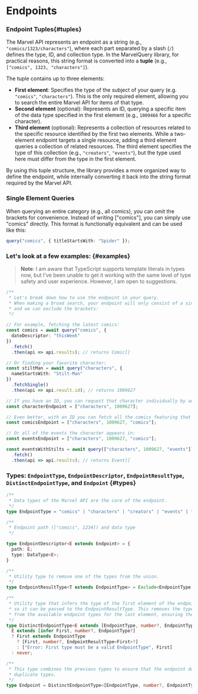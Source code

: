 # Endpoints

### Endpoint Tuples{#tuples}

The Marvel API represents an endpoint as a string (e.g., `"comics/1323/characters"`), where each part separated by a slash (`/`) defines the type, ID, and collection type. In the MarvelQuery library, for practical reasons, this string format is converted into a **tuple** (e.g., `["comics", 1323, "characters"]`).

The tuple contains up to three elements:

- **First element**: Specifies the type of the subject of your query (e.g. `"comics"`, `"characters"`). This is the only required element, allowing you to search the entire Marvel API for items of that type.
- **Second element** (optional): Represents an ID, querying a specific item of the data type specified in the first element (e.g., `1009466` for a specific character).
- **Third element** (optional): Represents a collection of resources related to the specific resource identified by the first two elements. While a two-element endpoint targets a single resource, adding a third element queries a collection of related resources. The third element specifies the type of this collection (e.g., `"creators"`, `"events"`), but the type used here must differ from the type in the first element.

By using this tuple structure, the library provides a more organized way to define the endpoint, while internally converting it back into the string format required by the Marvel API.

### Single Element Queries

When querying an entire category (e.g., all comics), you can omit the brackets for convenience. Instead of writing ["comics"], you can simply use "comics" directly. This format is functionally equivalent and can be used like this:

```ts
query("comics", { titleStartsWith: "Spider" });
```

### Let's look at a few examples: {#examples}

> **Note**: I am aware that TypeScript supports template literals in types now, but I've been unable to get it working with the same level of type safety and user experience. However, I am open to suggestions.

```ts
/**
 * Let's break down how to use the endpoint in your query.
 * When making a broad search, your endpoint will only consist of a single element (the data-type),
 * and we can exclude the brackets:
 */

// For example, fetching the latest comics:
const comics = await query("comics", {
  dateDescriptor: "thisWeek"
})
  .fetch()
  .then(api => api.results); // returns Comic[]

// Or finding your favorite character:
const stiltMan = await query("characters", {
  nameStartsWith: "Stilt-Man"
})
  .fetchSingle()
  .then(api => api.result.id); // returns 1009627

// If you have an ID, you can request that character individually by adding it to the tuple.
const characterEndpoint = ["characters", 1009627];

// Even better, with an ID you can fetch all the comics featuring that character:
const comicsEndpoint = ["characters", 1009627, "comics"];

// Or all of the events the character appears in:
const eventsEndpoint = ["characters", 1009627, "comics"];

const eventsWithStilts = await query(["characters", 1009627, "events"])
  .fetch()
  .then(api => api.results); // returns Event[]
```



### Types: `EndpointType`, `EndpointDescriptor`, `EndpointResultType`, `DistinctEndpointType`, and `Endpoint` {#types}

```ts
/**
 * Data types of the Marvel API are the core of the endpoint.
 */
type EndpointType = "comics" | "characters" | "creators" | "events" | "series" | "stories";

/**
 * Endpoint path (["comics", 1234]) and data type
 */

type EndpointDescriptor<E extends Endpoint> = {
  path: E;
  type: DataType<E>;
}

/**
 * Utility type to remove one of the types from the union.
 */
type EndpointResultType<T extends EndpointType> = Exclude<EndpointType, T>;

/**
 * Utility type that infers the type of the first element of the endpoint,
 * so it can be passed to the EndpointResultType. This removes the type of the first element
 * from the available endpoint types for the last element, ensuring they do not match.
 */
type DistinctEndpointType<E extends [EndpointType, number?, EndpointType?]> = 
  E extends [infer First, number?, EndpointType?]
  ? First extends EndpointType
    ? [First, number?, EndpointResultType<First>?]
    : ["Error: First type must be a valid EndpointType", First]
  : never;

/**
 * This type combines the previous types to ensure that the endpoint does not allow 
 * duplicate types.
 */
type Endpoint = DistinctEndpointType<[EndpointType, number?, EndpointType?]>;
```
